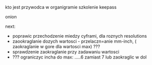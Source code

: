 kto jest przywodca w organigramie
szkolenie keepass

onion


next:
- poprawic przechodzenie miedzy cyframi, dla roznych resolutions
- zaookraglanie dozych wartosci - przelaczn=anie mm-inch,  ( zaokraglanie w gore dla wartosci max) ???
- sprawdzenie zaokraglanie przy zadawaniu wartosci
- ??? ograniczyc incha do max: .....6 zamiast 7 lub zaokraglic w dol